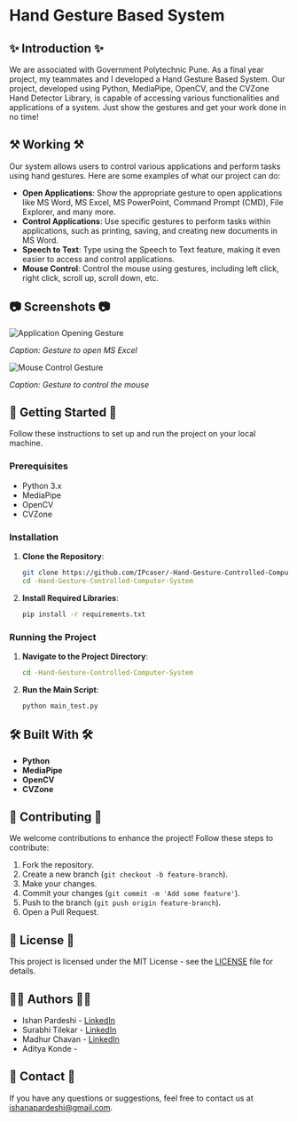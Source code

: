 # Hand Gesture Based System

## ✨ Introduction ✨

We are associated with Government Polytechnic Pune. As a final year project, my teammates and I developed a Hand Gesture Based System. Our project, developed using Python, MediaPipe, OpenCV, and the CVZone Hand Detector Library, is capable of accessing various functionalities and applications of a system. Just show the gestures and get your work done in no time!

## ⚒️ Working ⚒️

Our system allows users to control various applications and perform tasks using hand gestures. Here are some examples of what our project can do:
- **Open Applications**: Show the appropriate gesture to open applications like MS Word, MS Excel, MS PowerPoint, Command Prompt (CMD), File Explorer, and many more.
- **Control Applications**: Use specific gestures to perform tasks within applications, such as printing, saving, and creating new documents in MS Word.
- **Speech to Text**: Type using the Speech to Text feature, making it even easier to access and control applications.
- **Mouse Control**: Control the mouse using gestures, including left click, right click, scroll up, scroll down, etc.

## 📷 Screenshots 📷

![Application Opening Gesture](https://media.licdn.com/dms/image/D4D2DAQFBbAmfWyxx5g/profile-treasury-image-shrink_160_160/0/1694371021062?e=1719244800&v=beta&t=V8Lp6AcPj2AYdnMn_Nf3WVoa166iHdeX0wVdUOpKKTQ)

*Caption: Gesture to open MS Excel*

![Mouse Control Gesture](https://media.licdn.com/dms/image/D4D2DAQFBbAmfWyxx5g/profile-treasury-image-shrink_800_800/0/1694371021062?e=1717610400&v=beta&t=231UfeJDiQVxufNguJ4cVQpp7wAOfa6RXCUuWRf_Bjc)

*Caption: Gesture to control the mouse*

## 🚀 Getting Started 🚀

Follow these instructions to set up and run the project on your local machine.

### Prerequisites

- Python 3.x
- MediaPipe
- OpenCV
- CVZone

### Installation

1. **Clone the Repository**:
    ```sh
    git clone https://github.com/IPcaser/-Hand-Gesture-Controlled-Computer-System.git
    cd -Hand-Gesture-Controlled-Computer-System
    ```

2. **Install Required Libraries**:
    ```sh
    pip install -r requirements.txt
    ```

### Running the Project

1. **Navigate to the Project Directory**:
    ```sh
    cd -Hand-Gesture-Controlled-Computer-System
    ```

2. **Run the Main Script**:
    ```sh
    python main_test.py
    ```

## 🛠️ Built With 🛠️

- **Python**
- **MediaPipe**
- **OpenCV**
- **CVZone**

## 🤝 Contributing 🤝

We welcome contributions to enhance the project! Follow these steps to contribute:

1. Fork the repository.
2. Create a new branch (`git checkout -b feature-branch`).
3. Make your changes.
4. Commit your changes (`git commit -m 'Add some feature'`).
5. Push to the branch (`git push origin feature-branch`).
6. Open a Pull Request.

## 📄 License 📄

This project is licensed under the MIT License - see the [LICENSE](LICENSE) file for details.

## 🧑‍💻 Authors 🧑‍💻

- Ishan Pardeshi - [LinkedIn](https://www.linkedin.com/in/ishan-pardeshi-169308272/)
- Surabhi Tilekar - [LinkedIn](https://www.linkedin.com/in/surabhi-tilekar-87b437284/)
- Madhur Chavan - [LinkedIn](https://www.linkedin.com/in/madhur-chavan-97b014214/)
- Aditya Konde - 

## 📧 Contact 📧

If you have any questions or suggestions, feel free to contact us at [ishanapardeshi@gmail.com](mailto:ishanapardeshi@gmail.com).

